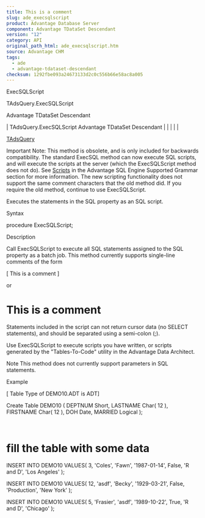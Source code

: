 ```yaml
---
title: This is a comment
slug: ade_execsqlscript
product: Advantage Database Server
component: Advantage TDataSet Descendant
version: "12"
category: API
original_path_html: ade_execsqlscript.htm
source: Advantage CHM
tags:
  - ade
  - advantage-tdataset-descendant
checksum: 1292fbe093a24673133d2c0c556b66e58ac8a005
---
```


ExecSQLScript

TAdsQuery.ExecSQLScript

Advantage TDataSet Descendant

| TAdsQuery.ExecSQLScript  Advantage TDataSet Descendant |  |  |  |  |

[TAdsQuery](ade_tadsquery.md)

Important Note: This method is obsolete, and is only included for backwards compatibility. The standard ExecSQL method can now execute SQL scripts, and will execute the scripts at the server (which the ExecSQLScript method does not do). See [Scripts](master_sql_script_overview.md) in the Advantage SQL Engine Supported Grammar section for more information. The new scripting functionality does not support the same comment characters that the old method did. If you require the old method, continue to use ExecSQLScript.

Executes the statements in the SQL property as an SQL script.

Syntax

procedure ExecSQLScript;

Description

Call ExecSQLScript to execute all SQL statements assigned to the SQL property as a batch job. This method currently supports single-line comments of the form

[ This is a comment ]

or

# This is a comment

Statements included in the script can not return cursor data (no SELECT statements), and should be separated using a semi-colon (;).

Use ExecSQLScript to execute scripts you have written, or scripts generated by the "Tables-To-Code" utility in the Advantage Data Architect.

Note This method does not currently support parameters in SQL statements.

Example

[ Table Type of DEMO10.ADT is ADT]

Create Table DEMO10 ( DEPTNUM Short, LASTNAME Char( 12 ), FIRSTNAME Char( 12 ), DOH Date, MARRIED Logical );

 

# fill the table with some data

INSERT INTO DEMO10 VALUES( 3, 'Coles', 'Fawn', '1987-01-14', False, 'R and D', 'Los Angeles' );

INSERT INTO DEMO10 VALUES( 12, 'asdf', 'Becky', '1929-03-21', False, 'Production', 'New York' );

INSERT INTO DEMO10 VALUES( 5, 'Frasier', 'asdf', '1989-10-22', True, 'R and D', 'Chicago' );
